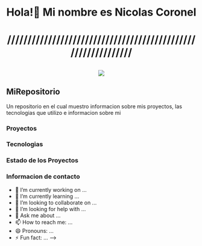 <h1 align="center"> Hola!👋 Mi nombre es Nicolas Coronel </h1> 
<h1 align="center">/////////////////////////////////////////////////////////////</h1> 

<h2 align="center"> <img src="https://user-images.githubusercontent.com/48678280/88862734-4903af80-d201-11ea-968b-9c939d88a37c.gif" /></h2>

<h2 align="center">

## MiRepositorio 
  
Un repositorio en el cual muestro informacion sobre mis proyectos, las tecnologias que utilizo e informacion sobre mi
 
### Proyectos

### Tecnologias

### Estado de los Proyectos

### Informacion de contacto

- 🔭 I’m currently working on ...
- 🌱 I’m currently learning ...
- 👯 I’m looking to collaborate on ...
- 🤔 I’m looking for help with ...
- 💬 Ask me about ...
- 📫 How to reach me: ...
- 😄 Pronouns: ...
- ⚡ Fun fact: ...
-->
